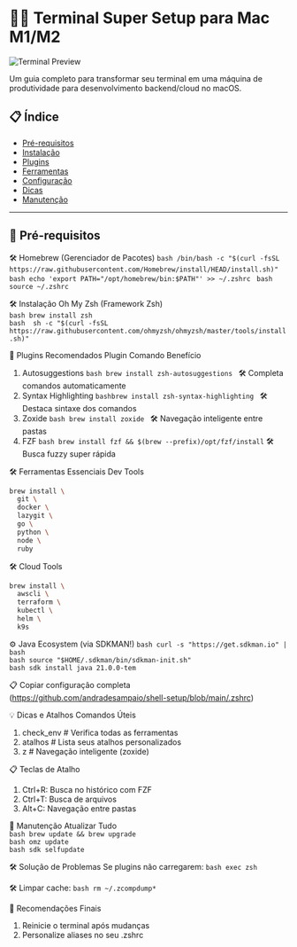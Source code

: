 # 🍏✨ Terminal Super Setup para Mac M1/M2

![Terminal Preview](https://img.shields.io/badge/macOS-Terminal_Optimizado-blue?logo=apple&style=for-the-badge)

Um guia completo para transformar seu terminal em uma máquina de produtividade para desenvolvimento backend/cloud no macOS.

## 📋 Índice
- [Pré-requisitos](#-pré-requisitos)
- [Instalação](#-instalação)
- [Plugins](#-plugins-recomendados)
- [Ferramentas](#-ferramentas-essenciais)
- [Configuração](#⚙️-configuração)
- [Dicas](#💡-dicas-e-atalhos)
- [Manutenção](#🔄-manutenção)

---

## 🍎 Pré-requisitos

🛠️ Homebrew (Gerenciador de Pacotes)
```bash /bin/bash -c "$(curl -fsSL https://raw.githubusercontent.com/Homebrew/install/HEAD/install.sh)" ```<br/>
```bash echo 'export PATH="/opt/homebrew/bin:$PATH"' >> ~/.zshrc ```
```bash source ~/.zshrc ```


🛠️ Instalação
Oh My Zsh (Framework Zsh) <br/>
```bash brew install zsh``` <br/>
```bash  sh -c "$(curl -fsSL https://raw.githubusercontent.com/ohmyzsh/ohmyzsh/master/tools/install.sh)" ```<br/>

🔌 Plugins Recomendados
Plugin	Comando	Benefício <br/>
1. Autosuggestions	```bash brew install zsh-autosuggestions ``` 	🛠️ Completa comandos automaticamente<br/>
2. Syntax Highlighting	```bashbrew install zsh-syntax-highlighting ```	🛠️ Destaca sintaxe dos comandos<br/>
3. Zoxide	```bash brew install zoxide	``` 🛠️ Navegação inteligente entre pastas<br/>
4. FZF	```bash brew install fzf && $(brew --prefix)/opt/fzf/install```	🛠️ Busca fuzzy super rápida<br/>

🛠️ Ferramentas Essenciais
Dev Tools
```bash
brew install \
  git \
  docker \
  lazygit \
  go \
  python \
  node \
  ruby
```

🛠️ Cloud Tools
```bash
brew install \
  awscli \
  terraform \
  kubectl \
  helm \
  k9s
```

⚙️ Java Ecosystem (via SDKMAN!)
```bash curl -s "https://get.sdkman.io" | bash ``` <br/>
```bash source "$HOME/.sdkman/bin/sdkman-init.sh" ``` <br/>
```bash sdk install java 21.0.0-tem ``` <br/>

📋 Copiar configuração completa (https://github.com/andradesampaio/shell-setup/blob/main/.zshrc)

💡 Dicas e Atalhos
Comandos Úteis

1. check_env      # Verifica todas as ferramentas
2. atalhos        # Lista seus atalhos personalizados
3. z <pasta>      # Navegação inteligente (zoxide)

📋 Teclas de Atalho
1. Ctrl+R: Busca no histórico com FZF
2. Ctrl+T: Busca de arquivos
3. Alt+C: Navegação entre pastas

🔄 Manutenção
Atualizar Tudo<br/>
```bash brew update && brew upgrade ``` <br/>
```bash omz update ``` <br/>
```bash sdk selfupdate ``` <br/>

🛠️  Solução de Problemas
Se plugins não carregarem:
```bash exec zsh ```

🛠️ Limpar cache:
```bash rm ~/.zcompdump* ```

🌟 Recomendações Finais
1. Reinicie o terminal após mudanças
2. Personalize aliases no seu .zshrc
